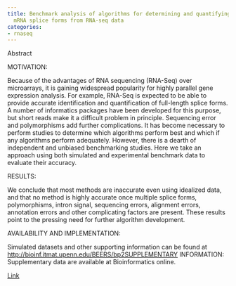 ```yaml
---
title: Benchmark analysis of algorithms for determining and quantifying full-length
  mRNA splice forms from RNA-seq data
categories:
- rnaseq
---
```

>
Abstract
<!--more-->

MOTIVATION:

Because of the advantages of RNA sequencing (RNA-Seq) over microarrays, it is
gaining widespread popularity for highly parallel gene expression analysis.
For example, RNA-Seq is expected to be able to provide accurate identification
and quantification of full-length splice forms. A number of informatics
packages have been developed for this purpose, but short reads make it a
difficult problem in principle. Sequencing error and polymorphisms add further
complications. It has become necessary to perform studies to determine which
algorithms perform best and which if any algorithms perform adequately.
However, there is a dearth of independent and unbiased benchmarking studies.
Here we take an approach using both simulated and experimental benchmark data
to evaluate their accuracy.

RESULTS:

We conclude that most methods are inaccurate even using idealized data, and
that no method is highly accurate once multiple splice forms, polymorphisms,
intron signal, sequencing errors, alignment errors, annotation errors and
other complicating factors are present. These results point to the pressing
need for further algorithm development.

AVAILABILITY AND IMPLEMENTATION:

Simulated datasets and other supporting information can be found at
http://bioinf.itmat.upenn.edu/BEERS/bp2SUPPLEMENTARY INFORMATION:
Supplementary data are available at Bioinformatics online.

[Link](http://www.ncbi.nlm.nih.gov/pubmed/26338770)
